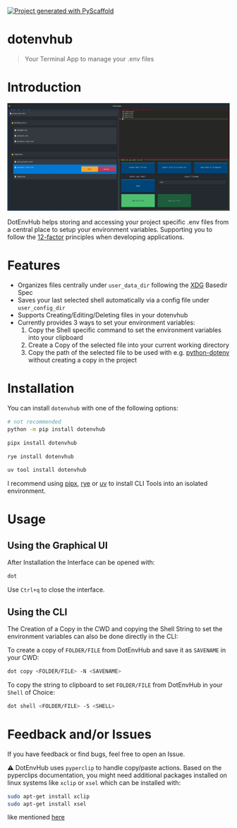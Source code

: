 <!-- These are examples of badges you might want to add to your README:
     please update the URLs accordingly

[![Built Status](https://api.cirrus-ci.com/github/<USER>/dotenvhub.svg?branch=main)](https://cirrus-ci.com/github/<USER>/dotenvhub)
[![ReadTheDocs](https://readthedocs.org/projects/dotenvhub/badge/?version=latest)](https://dotenvhub.readthedocs.io/en/stable/)
[![Coveralls](https://img.shields.io/coveralls/github/<USER>/dotenvhub/main.svg)](https://coveralls.io/r/<USER>/dotenvhub)
[![PyPI-Server](https://img.shields.io/pypi/v/dotenvhub.svg)](https://pypi.org/project/dotenvhub/)
[![Conda-Forge](https://img.shields.io/conda/vn/conda-forge/dotenvhub.svg)](https://anaconda.org/conda-forge/dotenvhub)
[![Monthly Downloads](https://pepy.tech/badge/dotenvhub/month)](https://pepy.tech/project/dotenvhub)
[![Twitter](https://img.shields.io/twitter/url/http/shields.io.svg?style=social&label=Twitter)](https://twitter.com/dotenvhub)
-->

[![Project generated with PyScaffold](https://img.shields.io/badge/-PyScaffold-005CA0?logo=pyscaffold)](https://pyscaffold.org/)

# dotenvhub

> Your Terminal App to manage your .env files

# Introduction
![header](https://raw.githubusercontent.com/Zaloog/dotenvhub/main/images/image_header.PNG)

DotEnvHub helps storing and accessing your project specific .env files from a central place to setup your environment variables.
Supporting you to follow the [12-factor] principles when developing applications.

# Features
- Organizes files centrally under `user_data_dir` following the [XDG] Basedir Spec
- Saves your last selected shell automatically via a config file under `user_config_dir`
- Supports Creating/Editing/Deleting files in your dotenvhub
- Currently provides 3 ways to set your environment variables:
  1. Copy the Shell specific command to set the environment variables into your clipboard
  2. Create a Copy of the selected file into your current working directory
  3. Copy the path of the selected file to be used with e.g. [python-dotenv] \
  without creating a copy in the project

# Installation
You can install `dotenvhub` with one of the following options:

```bash
# not recommended
python -m pip install dotenvhub
```
```bash
pipx install dotenvhub
```

```bash
rye install dotenvhub
```

```bash
uv tool install dotenvhub
```
I recommend using [pipx], [rye] or [uv] to install CLI Tools into an isolated environment.

# Usage
## Using the Graphical UI

After Installation the Interface can be opened with:
```bash
dot
```
Use `Ctrl+q` to close the interface.

## Using the CLI
The Creation of a Copy in the CWD and copying the Shell String
to set the environment variables can also be done directly in the CLI:

To create a copy of `FOLDER/FILE` from DotEnvHub and save it as `SAVENAME` in your CWD:
```bash
dot copy <FOLDER/FILE> -N <SAVENAME>
```

To copy the string to clipboard to set `FOLDER/FILE` from DotEnvHub in your `Shell` of Choice:
```bash
dot shell <FOLDER/FILE> -S <SHELL>
```

# Feedback and/or Issues
If you have feedback or find bugs, feel free to open an Issue.

:warning: DotEnvHub uses `pyperclip` to handle copy/paste actions.
Based on the pyperclips documentation, you might need additional packages installed
on linux systems like `xclip` or `xsel` which can be installed with:

```bash
sudo apt-get install xclip
sudo apt-get install xsel
```

like mentioned [here](https://pyperclip.readthedocs.io/en/latest/)


[XDG]: https://specifications.freedesktop.org/basedir-spec/basedir-spec-latest.html
[platformdirs]: https://platformdirs.readthedocs.io/en/latest/
[python-dotenv]: https://github.com/theskumar/python-dotenv
[pipx]: https://github.com/pypa/pipx
[12-factor]: https://12factor.net
[rye]: https://rye.astral.sh
[uv]: https://docs.astral.sh/uv

